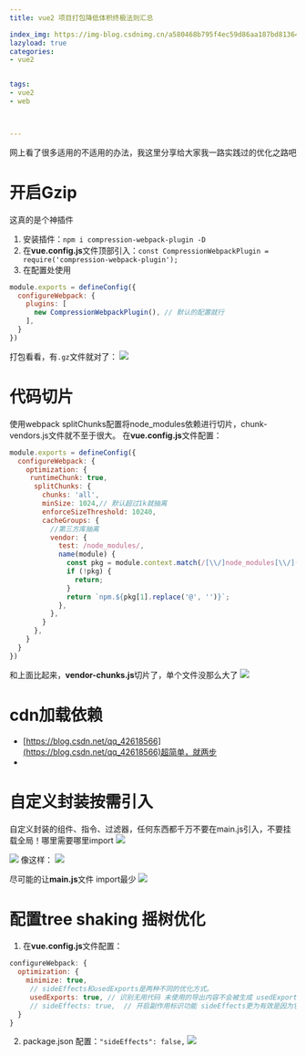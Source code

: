 ```yaml
---
title: vue2 项目打包降低体积终极法则汇总

index_img: https://img-blog.csdnimg.cn/a580468b795f4ec59d86aa187bd81364.png
lazyload: true
categories:
- vue2


tags:
- vue2
- web



---
```






网上看了很多适用的不适用的办法，我这里分享给大家我一路实践过的优化之路吧
# 开启Gzip
这真的是个神插件
1. 安装插件：`npm i compression-webpack-plugin -D`
2. 在**vue.config.js**文件顶部引入：`const CompressionWebpackPlugin = require('compression-webpack-plugin');`
3. 在配置处使用

```javascript
module.exports = defineConfig({
  configureWebpack: {
    plugins: [
      new CompressionWebpackPlugin(), // 默认的配置就行
    ],
  }
})
```
打包看看，有`.gz`文件就对了：
![](https://img-blog.csdnimg.cn/a580468b795f4ec59d86aa187bd81364.png)




# 代码切片
使用webpack splitChunks配置将node_modules依赖进行切片，chunk-vendors.js文件就不至于很大。
在**vue.config.js**文件配置：
```javascript
module.exports = defineConfig({
  configureWebpack: {
    optimization: {
     runtimeChunk: true,
      splitChunks: {
        chunks: 'all',
        minSize: 1024,// 默认超过1k就抽离
        enforceSizeThreshold: 10240,
        cacheGroups: {
          //第三方库抽离
          vendor: {
            test: /node_modules/,
            name(module) {
              const pkg = module.context.match(/[\\/]node_modules[\\/](.*?)([\\/]|$)/);
              if (!pkg) {
                return;
              }
              return `npm.${pkg[1].replace('@', '')}`;
            },
          },
        }
      },
    }
  }
})
```


和上面比起来，**vendor-chunks.js**切片了，单个文件没那么大了
![](https://img-blog.csdnimg.cn/77de33858aa042a8afccd644da9b1318.png)


# cdn加载依赖
- [https://blog.csdn.net/qq_42618566](https://blog.csdn.net/qq_42618566)超简单，就两步
- 




# 自定义封装按需引入
自定义封装的组件、指令、过滤器，任何东西都千万不要在main.js引入，不要挂载全局！哪里需要哪里import
![](https://img-blog.csdnimg.cn/6c1881e56ddd4a3f8e3efe3612a722fb.png)

![](https://img-blog.csdnimg.cn/49d50f06cc3a4bda86f0fc3727b01469.png)
像这样：
![](https://img-blog.csdnimg.cn/c7e0b2fd88154a7681cfefc3b3891220.png)


尽可能的让**main.js**文件 import最少
![](https://img-blog.csdnimg.cn/626a9d92fff643d68fbb9af725a0ba46.png)



# 配置tree shaking 摇树优化
1. 在**vue.config.js**文件配置：
```javascript
configureWebpack: {
  optimization: {
    minimize: true,
     // sideEffects和usedExports是两种不同的优化方式。
     usedExports: true, // 识别无用代码 未使用的导出内容不会被生成 usedExports 依赖于 terser 去检测语句中的副作用。
     // sideEffects: true,  // 开启副作用标识功能 sideEffects更为有效是因为它允许跳过整个模块/文件和整个文件子树。
  }
}
```

2. package.json 配置：`"sideEffects": false,`
![](https://img-blog.csdnimg.cn/b6ed6aa1e5f0433f8fb64d198d14ebd0.png)
